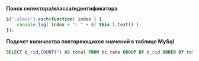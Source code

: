   **Поиск селектора/класса/идентификатора**
  
```javascript
$(".class").each(function( index ) {
	console.log( index + ": " + $( this ).text() ); 
});
```

**Подсчет количества повторяющихся значений в таблице MySql**

```sql
SELECT b_rid,COUNT(*) AS total FROM bc_rate GROUP BY b_rid ORDER BY total DESC LIMIT 1
```
